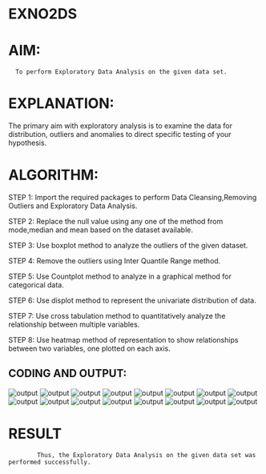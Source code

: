 # EXNO2DS
# AIM:
      To perform Exploratory Data Analysis on the given data set.
      
# EXPLANATION:
  The primary aim with exploratory analysis is to examine the data for distribution, outliers and anomalies to direct specific testing of your hypothesis.
  
# ALGORITHM:
STEP 1: Import the required packages to perform Data Cleansing,Removing Outliers and Exploratory Data Analysis.

STEP 2: Replace the null value using any one of the method from mode,median and mean based on the dataset available.

STEP 3: Use boxplot method to analyze the outliers of the given dataset.

STEP 4: Remove the outliers using Inter Quantile Range method.

STEP 5: Use Countplot method to analyze in a graphical method for categorical data.

STEP 6: Use displot method to represent the univariate distribution of data.

STEP 7: Use cross tabulation method to quantitatively analyze the relationship between multiple variables.

STEP 8: Use heatmap method of representation to show relationships between two variables, one plotted on each axis.

## CODING AND OUTPUT:
  
  ![output](<Screenshot 2025-03-24 111059.png>)
  ![output](<Screenshot 2025-03-24 111133.png>)
  ![output](<Screenshot 2025-03-24 111149.png>)
  ![output](<Screenshot 2025-03-24 111203.png>)
  ![output](<Screenshot 2025-03-24 111216.png>)
  ![output](<Screenshot 2025-03-24 111244.png>)
  ![output](<Screenshot 2025-03-24 111337.png>)
  ![output](<Screenshot 2025-03-24 111401.png>)
  ![output](<Screenshot 2025-03-24 111416.png>)
  ![output](<Screenshot 2025-03-24 111436.png>)
  ![output](<Screenshot 2025-03-24 111447.png>)
  ![output](<Screenshot 2025-03-24 111458.png>)
  ![output](<Screenshot 2025-03-24 111507.png>)
  ![output](<Screenshot 2025-03-24 111523.png>)
  ![output](<Screenshot 2025-03-24 111540.png>)
  ![output](<Screenshot 2025-03-24 111641.png>)
# RESULT
            Thus, the Exploratory Data Analysis on the given data set was performed successfully.
